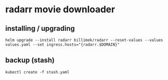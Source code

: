 # radarr movie downloader

## installing / upgrading

```shell
helm upgrade --install radarr billimek/radarr --reset-values --values values.yaml --set ingress.hosts="{radarr.$DOMAIN}"
```

## backup (stash)

```shell
kubectl create -f stash.yaml
```
